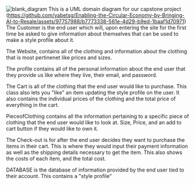 ![blank_diagram](https://github.com/yabetsg/Enabling-the-Circular-Economy-by-Bringing-AI-to-Resale/assets/112116586/c2966992-b643-46ec-9beb-cee5c9b94c6e)
This is a UML domain diagram for our capstone project
(https://github.com/yabetsg/Enabling-the-Circular-Economy-by-Bringing-AI-to-Resale/assets/97757988/b7773338-581e-4d29-b9ed-1baaf1d70971)
The Customer is the end user which will, upon entering the site for the first time be asked to give information about themselves that can be used to make a style profile about it.

The Website, contains all of the clothing and information about the clothing that is most pertinenet like prices and sizes.

The profile contains all of the personal information about the end user that they provide us like where they live, their email, and password.

The Cart is all of the clothing that the end user would like to purchase. This class also lets you "like" an item updating the style profile on the user.
It also contains the individual prices of the clothing and the total price of everything in the cart.

PieceofClothing contains all the information pertaining to a specific piece of clothing that the end user would like to look at. Size, Price, and an add to cart button if they would like to own it.

The Check-out is for after the end user decides they want to purchase the items in their cart. This is where they would input their payment information as well as the shipping details necessary to get the item.
This also shows the costs of each item, and the total cost.

DATABASE is the database of information provided by the end user tied to their account. This contains a "style profile"
